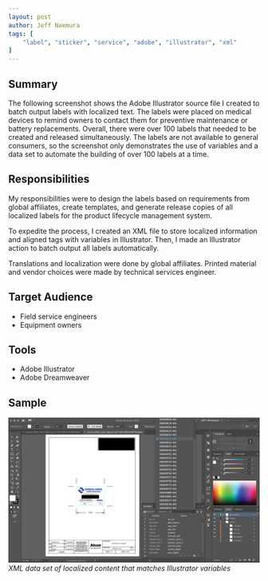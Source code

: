 ```yaml
---
layout: post
author: Jeff Naemura
tags: [
    "label", "sticker", "service", "adobe", "illustrator", "xml"
]
---
```


## Summary

The following screenshot shows the Adobe Illustrator source file I created to batch output labels with localized text. The labels were placed on medical devices to remind owners to contact them for preventive maintenance or battery replacements. Overall, there were over 100 labels that needed to be created and released simultaneously. The labels are not available to general consumers, so the screenshot only demonstrates the use of variables and a data set to automate the building of over 100 labels at a time.

## Responsibilities

My responsibilities were to design the labels based on requirements from global affiliates, create templates, and generate release copies of all localized labels for the product lifecycle management system.

To expedite the process, I created an XML file to store localized information and aligned tags with variables in Illustrator. Then, I made an Illustrator action to batch output all labels automatically.

Translations and localization were done by global affiliates. Printed material and vendor choices were made by technical services engineer.

## Target Audience

* Field service engineers
* Equipment owners

## Tools

* Adobe Illustrator
* Adobe Dreamweaver

## Sample

![Service Label Sample](../images/label_workspace.png)
*XML data set of localized content that matches Illustrator variables*
